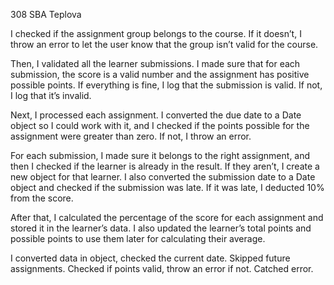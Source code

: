 308 SBA Teplova



I checked if the assignment group belongs to the course. If it doesn’t, I throw an error to let the user know that the group isn’t valid for the course.

Then, I validated all the learner submissions. I made sure that for each submission, the score is a valid number and the assignment has positive possible points. If everything is fine, I log that the submission is valid. If not, I log that it’s invalid.

Next, I processed each assignment. I converted the due date to a Date object so I could work with it, and I checked if the points possible for the assignment were greater than zero. If not, I throw an error.

For each submission, I made sure it belongs to the right assignment, and then I checked if the learner is already in the result. If they aren’t, I create a new object for that learner. I also converted the submission date to a Date object and checked if the submission was late. If it was late, I deducted 10% from the score.

After that, I calculated the percentage of the score for each assignment and stored it in the learner’s data. I also updated the learner’s total points and possible points to use them later for calculating their average.

I converted data in object, checked the current date. Skipped future assignments.
Checked if points valid, throw an error if not. Catched error.
